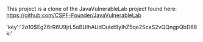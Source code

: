 This project is a clone of the JavaVulnerableLab project found here:
https://github.com/CSPF-Founder/JavaVulnerableLab

'key':'$2a$10$EgZ6rR6U9jrL5oBUlhAUdOuixt9yIhZ5qe2ScaS2vQQngpQbD68ki'


